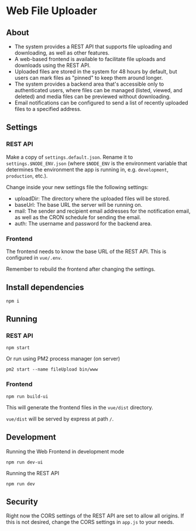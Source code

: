 # Web File Uploader

## About

- The system provides a REST API that supports file uploading and downloading, as well as other features.
- A web-based frontend is available to facilitate file uploads and downloads using the REST API.
- Uploaded files are stored in the system for 48 hours by default, but users can mark files as "pinned" to keep them
  around longer.
- The system provides a backend area that's accessible only to authenticated users, where files can be managed (listed,
  viewed, and deleted) and media files can be previewed without downloading.
- Email notifications can be configured to send a list of recently uploaded files to a specified address.

## Settings

### REST API

Make a copy of `settings.default.json`.
Rename it to `settings.$NODE_ENV.json` (where `$NODE_ENV` is the environment variable that determines the environment
the app is running in, e.g. `development`, `production`, etc.).

Change inside your new settings file the following settings:

- uploadDir: The directory where the uploaded files will be stored.
- baseUrl: The base URL the server will be running on.
- mail: The sender and recipient email addresses for the notification email, as well as the CRON schedule for sending
  the email.
- auth: The username and password for the backend area.

### Frontend

The frontend needs to know the base URL of the REST API.
This is configured in `vue/.env`.

Remember to rebuild the frontend after changing the settings.

## Install dependencies

    npm i


## Running

### REST API

    npm start

Or run using PM2 process manager (on server)

    pm2 start --name fileUpload bin/www


### Frontend

    npm run build-ui

This will generate the frontend files in the `vue/dist` directory.

`vue/dist` will be served by express at path `/`.

## Development

Running the Web Frontend in development mode

    npm run dev-ui

Running the REST API

    npm run dev

## Security

Right now the CORS settings of the REST API are set to allow all origins.
If this is not desired, change the CORS settings in `app.js` to your needs.

